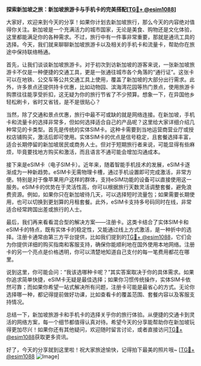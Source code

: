 **探索新加坡之旅：新加坡旅游卡与手机卡的完美搭配[[TG💪+ @esim1088](https://t.me/s/esim1088)]**

大家好，欢迎来到今天的分享！如果你计划去新加坡旅行，那么今天的内容绝对值得你关注。新加坡是一个充满活力的城市国家，无论是美食、购物还是文化体验，这里都能满足你的各种需求。不过，旅行中有一件事非常重要，那就是通讯工具的选择。今天，我们就来聊聊新加坡旅游卡以及相关的手机卡和流量卡，帮助你在旅途中保持联络畅通。

首先，让我们谈谈新加坡旅游卡。对于初次到访新加坡的游客来说，一张新加坡旅游卡不仅是一种便捷的交通工具，更是一张通往城市各个角落的“通行证”。这张卡可以在地铁、公交车等公共交通工具上使用，覆盖了新加坡的大部分出行需求。此外，许多景点还提供持卡优惠，比如动物园、滨海湾花园等热门景点，使用旅游卡购票往往能享受折扣，这无疑为你的旅行节省了不少预算。想象一下，在异国他乡轻松刷卡，省时又省钱，是不是很贴心？

当然，除了交通和景点优惠，旅行中最不可或缺的就是网络连接。在新加坡，手机卡和流量卡的选择非常多，但如何选择适合自己的产品呢？这里给大家详细介绍几种常见的卡类型。首先是传统的实体SIM卡。这种卡需要到当地运营商营业厅或授权店铺购买，激活后即可使用。实体SIM卡的优点是信号稳定，且套餐选择丰富，适合长期停留的新加坡居民或商务人士。但对于短期旅行者来说，可能显得有些麻烦，毕竟要找地方购买和激活，而且语言不通可能会增加沟通成本。

接下来是eSIM卡（电子SIM卡）。近年来，随着智能手机技术的发展，eSIM卡逐渐成为一种新趋势。eSIM卡无需物理卡槽，通过手机设置即可完成激活，非常方便。特别是对于像苹果用户这样的群体，支持eSIM功能的设备可以直接使用这一服务。eSIM卡的优势在于灵活性高，你可以根据旅行天数灵活调整套餐，避免浪费资源。例如，如果你只在新加坡待几天，可以选择短时流量包；如果需要长期使用，也可以切换到更划算的月租套餐。此外，eSIM卡支持多号码同时在线，非常适合经常跨国出差或旅行的人士。

最后，我们再来看看混合型的解决方案——注册卡。这类卡结合了实体SIM卡和eSIM卡的特点，既有实体卡的稳定性，又能通过线上方式激活，是一种折中的选择。注册卡通常由第三方平台提供，比如我们提到的[TG💪+ @esim1088](https://t.me/s/esim1088)，它们会为你提供详细的购买指南和客服支持，确保你能顺利地在国外使用本地网络。注册卡的另一个亮点是价格透明，你可以清楚地知道自己支付的每一笔费用都花在哪里。

说到这里，你可能会问：“我该选哪种卡呢？”其实答案取决于你的具体需求。如果你追求简单快捷，eSIM卡无疑是最佳选择；如果你习惯传统操作，实体SIM卡依然可靠；而如果你希望一站式解决所有问题，注册卡可能是最省心的方式。无论你选择哪一种，都记得提前做好功课，比如查看卡的覆盖范围、套餐内容以及客服支持情况。

总结一下，新加坡旅游卡和手机卡的选择关乎你的旅行体验。从便捷的交通卡到灵活的网络方案，每一个细节都值得认真对待。希望今天的分享能帮助你在新加坡玩得更加尽兴！如果你还有其他疑问，欢迎随时留言讨论，或者直接访问[TG💪+ @esim1088](https://t.me/s/esim1088)获取更多资讯。

好了，今天的分享就到这里啦！祝大家旅途愉快，记得拍下最美的照片哦~ [[TG💪+ @esim1088](https://t.me/s/esim1088) ![Image](https://i.postimg.cc/4NQfJmqS/Snipaste-2025-05-13-00-14-12.png)]